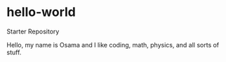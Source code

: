 # hello-world
Starter Repository

Hello, my name is Osama and I like coding, math, physics, and all sorts of stuff.
